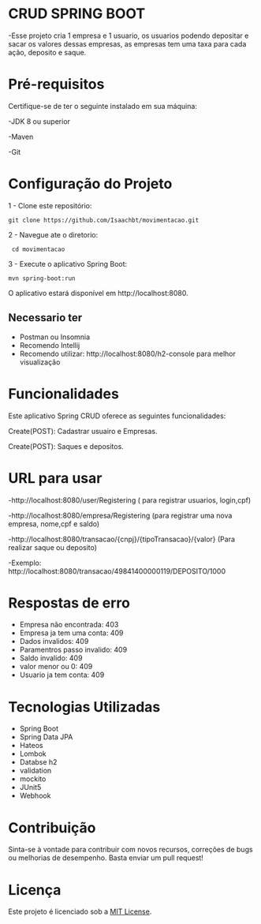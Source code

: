 # CRUD SPRING BOOT

-Esse projeto cria 1 empresa e 1 usuario, os usuarios podendo depositar e sacar os valores dessas empresas, as empresas tem uma taxa para cada ação, deposito e saque.

# Pré-requisitos
Certifique-se de ter o seguinte instalado em sua máquina:

-JDK 8 ou superior 

-Maven 

-Git 

# Configuração do Projeto
1 - Clone este repositório:
```
git clone https://github.com/Isaachbt/movimentacao.git
```

2 - Navegue ate o diretorio:
```
 cd movimentacao
```
3 - Execute o aplicativo Spring Boot:
```
mvn spring-boot:run
```

O aplicativo estará disponível em http://localhost:8080.

## Necessario ter

- Postman ou Insomnia
- Recomendo Intellij
- Recomendo utilizar: http://localhost:8080/h2-console para melhor visualização

# Funcionalidades
Este aplicativo Spring CRUD oferece as seguintes funcionalidades:

Create(POST): Cadastrar usuairo e Empresas.

Create(POST): Saques e depositos.

# URL para usar
-http://localhost:8080/user/Registering ( para registrar usuarios, login,cpf)

-http://localhost:8080/empresa/Registering (para registrar uma nova empresa, nome,cpf e saldo)

-http://localhost:8080/transacao/{cnpj}/{tipoTransacao}/{valor} (Para realizar saque ou deposito)

-Exemplo: http://localhost:8080/transacao/49841400000119/DEPOSITO/1000

# Respostas de erro
- Empresa não encontrada: 403
- Empresa ja tem uma conta: 409
- Dados invalidos: 409
- Paramentros passo invalido: 409
- Saldo invalido: 409
- valor menor ou 0: 409
- Usuario ja tem conta: 409

# Tecnologias Utilizadas
- Spring Boot
- Spring Data JPA
- Hateos
- Lombok
- Databse h2
- validation
- mockito
- JUnit5
- Webhook

# Contribuição
Sinta-se à vontade para contribuir com novos recursos, correções de bugs ou melhorias de desempenho. Basta enviar um pull request!

# Licença
Este projeto é licenciado sob a [MIT License](LICENSE).
